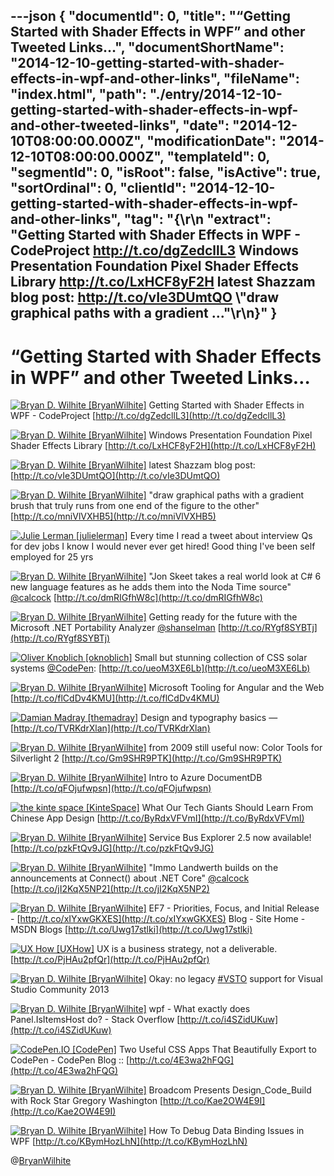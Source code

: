 ---json
{
  "documentId": 0,
  "title": "“Getting Started with Shader Effects in WPF” and other Tweeted Links…",
  "documentShortName": "2014-12-10-getting-started-with-shader-effects-in-wpf-and-other-links",
  "fileName": "index.html",
  "path": "./entry/2014-12-10-getting-started-with-shader-effects-in-wpf-and-other-tweeted-links",
  "date": "2014-12-10T08:00:00.000Z",
  "modificationDate": "2014-12-10T08:00:00.000Z",
  "templateId": 0,
  "segmentId": 0,
  "isRoot": false,
  "isActive": true,
  "sortOrdinal": 0,
  "clientId": "2014-12-10-getting-started-with-shader-effects-in-wpf-and-other-links",
  "tag": "{\r\n  \"extract\": \"Getting Started with Shader Effects in WPF - CodeProject http://t.co/dgZedcllL3  Windows Presentation Foundation Pixel Shader Effects Library http://t.co/LxHCF8yF2H  latest Shazzam blog post: http://t.co/vIe3DUmtQO  \\\"draw graphical paths with a gradient ...\"\r\n}"
}
---

# “Getting Started with Shader Effects in WPF” and other Tweeted Links…

[<img alt="Bryan D. Wilhite [BryanWilhite]" src="https://songhay.blob.core.windows.net/shared-social-twitter/BryanWilhite.jpeg">](http://t.co/UNdqV0Z1zz "Bryan D. Wilhite [BryanWilhite]") <span>Getting Started with Shader Effects in WPF - CodeProject [http://t.co/dgZedcllL3](http://t.co/dgZedcllL3)</span>

[<img alt="Bryan D. Wilhite [BryanWilhite]" src="https://songhay.blob.core.windows.net/shared-social-twitter/BryanWilhite.jpeg">](http://t.co/UNdqV0Z1zz "Bryan D. Wilhite [BryanWilhite]") <span>Windows Presentation Foundation Pixel Shader Effects Library [http://t.co/LxHCF8yF2H](http://t.co/LxHCF8yF2H)</span>

[<img alt="Bryan D. Wilhite [BryanWilhite]" src="https://songhay.blob.core.windows.net/shared-social-twitter/BryanWilhite.jpeg">](http://t.co/UNdqV0Z1zz "Bryan D. Wilhite [BryanWilhite]") <span>latest Shazzam blog post: [http://t.co/vIe3DUmtQO](http://t.co/vIe3DUmtQO)</span>

[<img alt="Bryan D. Wilhite [BryanWilhite]" src="https://songhay.blob.core.windows.net/shared-social-twitter/BryanWilhite.jpeg">](http://t.co/UNdqV0Z1zz "Bryan D. Wilhite [BryanWilhite]") <span>"draw graphical paths with a gradient brush that truly runs from one end of the figure to the other" [http://t.co/mniVlVXHB5](http://t.co/mniVlVXHB5)</span>

[<img alt="Julie Lerman [julielerman]" src="https://songhay.blob.core.windows.net/shared-social-twitter/julielerman.jpeg">](http://t.co/FtL7wpKePq "Julie Lerman [julielerman]") <span>Every time I read a tweet about interview Qs for dev jobs I know I would never ever get hired! Good thing I've been self employed for 25 yrs</span>

[<img alt="Bryan D. Wilhite [BryanWilhite]" src="https://songhay.blob.core.windows.net/shared-social-twitter/BryanWilhite.jpeg">](http://t.co/UNdqV0Z1zz "Bryan D. Wilhite [BryanWilhite]") <span>"Jon Skeet takes a real world look at C# 6 new language features as he adds them into the Noda Time source" [@calcock](http://twitter.com/calcock) [http://t.co/dmRIGfhW8c](http://t.co/dmRIGfhW8c)</span>

[<img alt="Bryan D. Wilhite [BryanWilhite]" src="https://songhay.blob.core.windows.net/shared-social-twitter/BryanWilhite.jpeg">](http://t.co/UNdqV0Z1zz "Bryan D. Wilhite [BryanWilhite]") <span>Getting ready for the future with the Microsoft .NET Portability Analyzer [@shanselman](http://twitter.com/shanselman) [http://t.co/RYgf8SYBTj](http://t.co/RYgf8SYBTj)</span>

[<img alt="Oliver Knoblich [oknoblich]" src="https://songhay.blob.core.windows.net/shared-social-twitter/oknoblich.png">](http://t.co/32CJNMbgS7 "Oliver Knoblich [oknoblich]") <span>Small but stunning collection of CSS solar systems [@CodePen](http://twitter.com/CodePen): [http://t.co/ueoM3XE6Lb](http://t.co/ueoM3XE6Lb)</span>

[<img alt="Bryan D. Wilhite [BryanWilhite]" src="https://songhay.blob.core.windows.net/shared-social-twitter/BryanWilhite.jpeg">](http://t.co/UNdqV0Z1zz "Bryan D. Wilhite [BryanWilhite]") <span>Microsoft Tooling for Angular and the Web [http://t.co/flCdDv4KMU](http://t.co/flCdDv4KMU)</span>

[<img alt="Damian Madray [themadray]" src="https://songhay.blob.core.windows.net/shared-social-twitter/themadray.jpg">](http://t.co/phnWFJvqNR "Damian Madray [themadray]") <span>Design and typography basics — [http://t.co/TVRKdrXlan](http://t.co/TVRKdrXlan)</span>

[<img alt="Bryan D. Wilhite [BryanWilhite]" src="https://songhay.blob.core.windows.net/shared-social-twitter/BryanWilhite.jpeg">](http://t.co/UNdqV0Z1zz "Bryan D. Wilhite [BryanWilhite]") <span>from 2009 still useful now: Color Tools for Silverlight 2 [http://t.co/Gm9SHR9PTK](http://t.co/Gm9SHR9PTK)</span>

[<img alt="Bryan D. Wilhite [BryanWilhite]" src="https://songhay.blob.core.windows.net/shared-social-twitter/BryanWilhite.jpeg">](http://t.co/UNdqV0Z1zz "Bryan D. Wilhite [BryanWilhite]") <span>Intro to Azure DocumentDB [http://t.co/qFOjufwpsn](http://t.co/qFOjufwpsn)</span>

[<img alt="the kinte space [KinteSpace]" src="https://songhay.blob.core.windows.net/shared-social-twitter/KinteSpace.png">](http://t.co/s5roAXuR0y "the kinte space [KinteSpace]") <span>What Our Tech Giants Should Learn From Chinese App Design [http://t.co/ByRdxVFVmI](http://t.co/ByRdxVFVmI)</span>

[<img alt="Bryan D. Wilhite [BryanWilhite]" src="https://songhay.blob.core.windows.net/shared-social-twitter/BryanWilhite.jpeg">](http://t.co/UNdqV0Z1zz "Bryan D. Wilhite [BryanWilhite]") <span>Service Bus Explorer 2.5 now available! [http://t.co/pzkFtQv9JG](http://t.co/pzkFtQv9JG)</span>

[<img alt="Bryan D. Wilhite [BryanWilhite]" src="https://songhay.blob.core.windows.net/shared-social-twitter/BryanWilhite.jpeg">](http://t.co/UNdqV0Z1zz "Bryan D. Wilhite [BryanWilhite]") <span>"Immo Landwerth builds on the announcements at Connect() about .NET Core" [@calcock](http://twitter.com/calcock) [http://t.co/jI2KqX5NP2](http://t.co/jI2KqX5NP2)</span>

[<img alt="Bryan D. Wilhite [BryanWilhite]" src="https://songhay.blob.core.windows.net/shared-social-twitter/BryanWilhite.jpeg">](http://t.co/UNdqV0Z1zz "Bryan D. Wilhite [BryanWilhite]") <span>EF7 - Priorities, Focus, and Initial Release - [http://t.co/xIYxwGKXES](http://t.co/xIYxwGKXES) Blog - Site Home - MSDN Blogs [http://t.co/Uwg17stlki](http://t.co/Uwg17stlki)</span>

[<img alt="UX How [UXHow]" src="https://songhay.blob.core.windows.net/shared-social-twitter/UXHow.png">](http://t.co/I77aw3puO9 "UX How [UXHow]") <span>UX is a business strategy, not a deliverable. [http://t.co/PjHAu2pfQr](http://t.co/PjHAu2pfQr)</span>

[<img alt="Bryan D. Wilhite [BryanWilhite]" src="https://songhay.blob.core.windows.net/shared-social-twitter/BryanWilhite.jpeg">](http://t.co/UNdqV0Z1zz "Bryan D. Wilhite [BryanWilhite]") <span>Okay: no legacy [#VSTO](http://search.twitter.com/search?q=%23VSTO) support for Visual Studio Community 2013</span>

[<img alt="Bryan D. Wilhite [BryanWilhite]" src="https://songhay.blob.core.windows.net/shared-social-twitter/BryanWilhite.jpeg">](http://t.co/UNdqV0Z1zz "Bryan D. Wilhite [BryanWilhite]") <span>wpf - What exactly does Panel.IsItemsHost do? - Stack Overflow [http://t.co/i4SZidUKuw](http://t.co/i4SZidUKuw)</span>

[<img alt="CodePen.IO [CodePen]" src="https://songhay.blob.core.windows.net/shared-social-twitter/CodePen.png">](http://t.co/UNM5NsckES "CodePen.IO [CodePen]") <span>Two Useful CSS Apps That Beautifully Export to CodePen - CodePen Blog :: [http://t.co/4E3wa2hFQG](http://t.co/4E3wa2hFQG)</span>

[<img alt="Bryan D. Wilhite [BryanWilhite]" src="https://songhay.blob.core.windows.net/shared-social-twitter/BryanWilhite.jpeg">](http://t.co/UNdqV0Z1zz "Bryan D. Wilhite [BryanWilhite]") <span>Broadcom Presents Design_Code_Build with Rock Star Gregory Washington [http://t.co/Kae2OW4E9I](http://t.co/Kae2OW4E9I)</span>

[<img alt="Bryan D. Wilhite [BryanWilhite]" src="https://songhay.blob.core.windows.net/shared-social-twitter/BryanWilhite.jpeg">](http://t.co/UNdqV0Z1zz "Bryan D. Wilhite [BryanWilhite]") <span>How To Debug Data Binding Issues in WPF [http://t.co/KBymHozLhN](http://t.co/KBymHozLhN)</span>

@[BryanWilhite](https://twitter.com/BryanWilhite)
